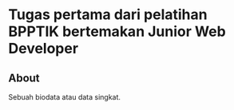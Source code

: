 # Tugas pertama dari pelatihan BPPTIK bertemakan Junior Web Developer

## About
Sebuah biodata atau data singkat.